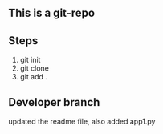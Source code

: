 ## This is a git-repo
## Steps 
1. git init
2. git clone
3. git add .

## Developer branch 

updated the readme file, also added app1.py